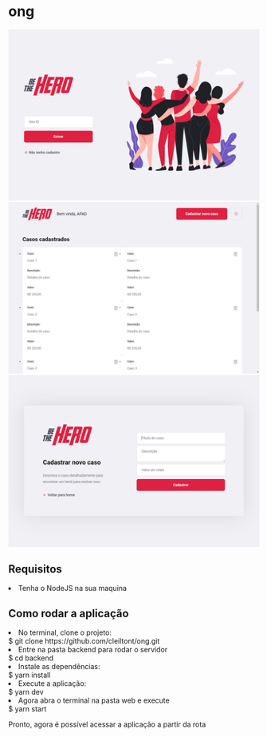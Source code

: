 # ong

<img aling="center" src="login.png"/>
<img aling="center" src="profile.png"/>
<img aling="center" src="new_incident.png"/>
 
<h2>Requisitos</h2>
<li> Tenha o NodeJS na sua maquina</li>

<h2>Como rodar a aplicação</h2>
<li> No terminal, clone o projeto:</li>
		$ git clone https://github.com/cleiltont/ong.git

<li> Entre na pasta backend para rodar o servidor</li>
		$ cd backend

<li> Instale as dependências:</li>
		$ yarn install

<li> Execute a aplicação:</li>
		$ yarn dev

<li> Agora abra o terminal na pasta web e execute</li>
		$ yarn start

Pronto, agora é possível acessar a aplicação a partir da rota